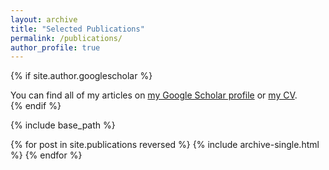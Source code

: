 ```yaml
---
layout: archive
title: "Selected Publications"
permalink: /publications/
author_profile: true
---
```


{% if site.author.googlescholar %}
  <div class="wordwrap">You can find all of my articles on <a href="{{site.author.googlescholar}}">my Google Scholar profile</a> or <a href="{{site.author.CV}}">my CV</a>.</div>
{% endif %}

{% include base_path %}

{% for post in site.publications reversed %}
  {% include archive-single.html %}
{% endfor %}

